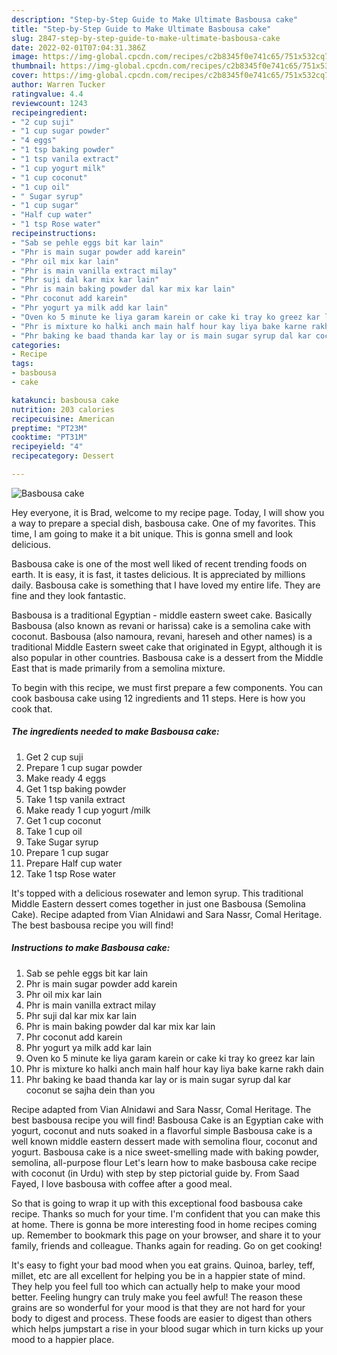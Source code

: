 ```yaml
---
description: "Step-by-Step Guide to Make Ultimate Basbousa cake"
title: "Step-by-Step Guide to Make Ultimate Basbousa cake"
slug: 2847-step-by-step-guide-to-make-ultimate-basbousa-cake
date: 2022-02-01T07:04:31.386Z
image: https://img-global.cpcdn.com/recipes/c2b8345f0e741c65/751x532cq70/basbousa-cake-recipe-main-photo.jpg
thumbnail: https://img-global.cpcdn.com/recipes/c2b8345f0e741c65/751x532cq70/basbousa-cake-recipe-main-photo.jpg
cover: https://img-global.cpcdn.com/recipes/c2b8345f0e741c65/751x532cq70/basbousa-cake-recipe-main-photo.jpg
author: Warren Tucker
ratingvalue: 4.4
reviewcount: 1243
recipeingredient:
- "2 cup suji"
- "1 cup sugar powder"
- "4 eggs"
- "1 tsp baking powder"
- "1 tsp vanila extract"
- "1 cup yogurt milk"
- "1 cup coconut"
- "1 cup oil"
- " Sugar syrup"
- "1 cup sugar"
- "Half cup water"
- "1 tsp Rose water"
recipeinstructions:
- "Sab se pehle eggs bit kar lain"
- "Phr is main sugar powder add karein"
- "Phr oil mix kar lain"
- "Phr is main vanilla extract milay"
- "Phr suji dal kar mix kar lain"
- "Phr is main baking powder dal kar mix kar lain"
- "Phr coconut add karein"
- "Phr yogurt ya milk add kar lain"
- "Oven ko 5 minute ke liya garam karein or cake ki tray ko greez kar lain"
- "Phr is mixture ko halki anch main half hour kay liya bake karne rakh dain"
- "Phr baking ke baad thanda kar lay or is main sugar syrup dal kar coconut se sajha dein than you"
categories:
- Recipe
tags:
- basbousa
- cake

katakunci: basbousa cake 
nutrition: 203 calories
recipecuisine: American
preptime: "PT23M"
cooktime: "PT31M"
recipeyield: "4"
recipecategory: Dessert

---
```



![Basbousa cake](https://img-global.cpcdn.com/recipes/c2b8345f0e741c65/751x532cq70/basbousa-cake-recipe-main-photo.jpg)

Hey everyone, it is Brad, welcome to my recipe page. Today, I will show you a way to prepare a special dish, basbousa cake. One of my favorites. This time, I am going to make it a bit unique. This is gonna smell and look delicious.

Basbousa cake is one of the most well liked of recent trending foods on earth. It is easy, it is fast, it tastes delicious. It is appreciated by millions daily. Basbousa cake is something that I have loved my entire life. They are fine and they look fantastic.

Basbousa is a traditional Egyptian - middle eastern sweet cake. Basically Basbousa (also known as revani or harissa) cake is a semolina cake with coconut. Basbousa (also namoura, revani, hareseh and other names) is a traditional Middle Eastern sweet cake that originated in Egypt, although it is also popular in other countries. Basbousa cake is a dessert from the Middle East that is made primarily from a semolina mixture.


To begin with this recipe, we must first prepare a few components. You can cook basbousa cake using 12 ingredients and 11 steps. Here is how you cook that.

<!--inarticleads1-->

##### The ingredients needed to make Basbousa cake:

1. Get 2 cup suji
1. Prepare 1 cup sugar powder
1. Make ready 4 eggs
1. Get 1 tsp baking powder
1. Take 1 tsp vanila extract
1. Make ready 1 cup yogurt /milk
1. Get 1 cup coconut
1. Take 1 cup oil
1. Take  Sugar syrup
1. Prepare 1 cup sugar
1. Prepare Half cup water
1. Take 1 tsp Rose water


It&#39;s topped with a delicious rosewater and lemon syrup. This traditional Middle Eastern dessert comes together in just one Basbousa (Semolina Cake). Recipe adapted from Vian Alnidawi and Sara Nassr, Comal Heritage. The best basbousa recipe you will find! 

<!--inarticleads2-->

##### Instructions to make Basbousa cake:

1. Sab se pehle eggs bit kar lain
1. Phr is main sugar powder add karein
1. Phr oil mix kar lain
1. Phr is main vanilla extract milay
1. Phr suji dal kar mix kar lain
1. Phr is main baking powder dal kar mix kar lain
1. Phr coconut add karein
1. Phr yogurt ya milk add kar lain
1. Oven ko 5 minute ke liya garam karein or cake ki tray ko greez kar lain
1. Phr is mixture ko halki anch main half hour kay liya bake karne rakh dain
1. Phr baking ke baad thanda kar lay or is main sugar syrup dal kar coconut se sajha dein than you


Recipe adapted from Vian Alnidawi and Sara Nassr, Comal Heritage. The best basbousa recipe you will find! Basbousa Cake is an Egyptian cake with yogurt, coconut and nuts soaked in a flavorful simple Basbousa cake is a well known middle eastern dessert made with semolina flour, coconut and yogurt. Basbousa cake is a nice sweet-smelling made with baking powder, semolina, all-purpose flour Let&#39;s learn how to make basbousa cake recipe with coconut (in Urdu) with step by step pictorial guide by. From Saad Fayed, I love basbousa with coffee after a good meal. 

So that is going to wrap it up with this exceptional food basbousa cake recipe. Thanks so much for your time. I'm confident that you can make this at home. There is gonna be more interesting food in home recipes coming up. Remember to bookmark this page on your browser, and share it to your family, friends and colleague. Thanks again for reading. Go on get cooking!

It's easy to fight your bad mood when you eat grains. Quinoa, barley, teff, millet, etc are all excellent for helping you be in a happier state of mind. They help you feel full too which can actually help to make your mood better. Feeling hungry can truly make you feel awful! The reason these grains are so wonderful for your mood is that they are not hard for your body to digest and process. These foods are easier to digest than others which helps jumpstart a rise in your blood sugar which in turn kicks up your mood to a happier place.

